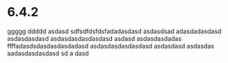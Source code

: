 # 6.4.2
ggggg
ddddd
asdasd
sdfsdfdsfdsfadadasdasd
asdasdsad
adasdadasdasd
asdasdasdasd
asdasdasdasdasdasd
asdasd
asdasdasdadas
ffffadasdsdasdasdasdadasd
asdasdasdasdasdasd
asdasdasd
asdasdas
aadasdasdasdasd
sd
a
dasd
